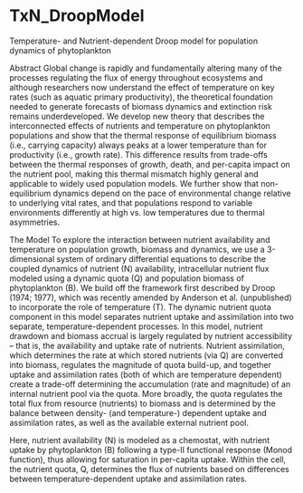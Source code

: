 # TxN_DroopModel
Temperature- and Nutrient-dependent Droop model for population dynamics of phytoplankton

Abstract
Global change is rapidly and fundamentally altering many of the processes regulating the flux of energy throughout ecosystems and although researchers now understand the effect of temperature on key rates (such as aquatic primary productivity), the theoretical foundation needed to generate forecasts of biomass dynamics and extinction risk remains underdeveloped. We develop new theory that describes the interconnected effects of nutrients and temperature on phytoplankton populations and show that the thermal response of equilibrium biomass (i.e., carrying capacity) always peaks at a lower temperature than for productivity (i.e., growth rate). This difference results from trade-offs between the thermal responses of growth, death, and per-capita impact on the nutrient pool, making this thermal mismatch highly general and applicable to widely used population models. We further show that non-equilibrium dynamics depend on the pace of environmental change relative to underlying vital rates, and that populations respond to variable environments differently at high vs. low temperatures due to thermal asymmetries.

The Model
To explore the interaction between nutrient availability and temperature on population growth, biomass and dynamics, we use a 3-dimensional system of ordinary differential equations to describe the coupled dynamics of nutrient (N) availability, intracellular nutrient flux modeled using a dynamic quota (Q) and population biomass of phytoplankton (B). We build off the framework first described by Droop (1974; 1977), which was recently amended by Anderson et al. (unpublished) to incorporate the role of temperature (T).  The dynamic nutrient quota component in this model separates nutrient uptake and assimilation into two separate, temperature-dependent processes. In this model, nutrient drawdown and biomass accrual is largely regulated by nutrient accessibility – that is, the availability and uptake rate of nutrients. Nutrient assimilation, which determines the rate at which stored nutrients (via Q) are converted into biomass, regulates the magnitude of quota build-up, and together uptake and assimilation rates (both of which are temperature dependent) create a trade-off determining the accumulation (rate and magnitude) of an internal nutrient pool via the quota. More broadly, the quota regulates the total flux from resource (nutrients) to biomass and is determined by the balance between density- (and temperature-) dependent uptake and assimilation rates, as well as the available external nutrient pool. 


Here, nutrient availability (N) is modeled as a chemostat, with nutrient uptake by phytoplankton (B) following a type-II functional response (Monod function), thus allowing for saturation in per-capita uptake. Within the cell, the nutrient quota, Q, determines the flux of nutrients based on differences between temperature-dependent uptake and assimilation rates.
